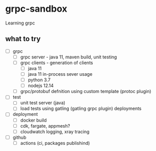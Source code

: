# grpc-sandbox
Learning grpc

## what to try
- [ ] grpc
  - [ ] grpc server - java 11, maven build, unit testing
  - [ ] grpc clients - generation of clients
  	- [ ] java 11
  	- [ ] java 11 in-process sever usage
  	- [ ] python 3.7
  	- [ ] nodejs 12.14
  - [ ] grpc/protobuf defnition using custom template (protoc plugin)
- [ ] test
  - [ ] unit test server (java)
  - [ ] load tests using gatling (gatling grpc plugin) deployments
- [ ] deployment
  	- [ ] docker build
    - [ ] cdk, fargate, appmesh?
    - [ ] cloudwatch logging, xray tracing
- [ ] github
  - [ ] actions (ci, packages publishind)